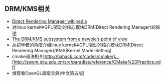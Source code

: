 
## DRM/KMS相关
- [Direct Rendering Manager wikipedia](https://en.wikipedia.org/wiki/Direct_Rendering_Manager)
 - 对linux kernel中GPU驱动的核心模块DRM(Direct Rendering Manager)的综述
- [The DRM/KMS subsystem from a newbie’s point of view](http://events.linuxfoundation.org/sites/events/files/slides/brezillon-drm-kms.pdf)
 - 从初学者的角度介绍linux kernel中GPU驱动的核心模块DRM(Direct Rendering Manager)/KMS(Kernel Mode-Setting)
 - cmake语法相关[http://hahack.com/codes/cmake/]、[http://sewm.pku.edu.cn/src/paradise/reference/CMake%20Practice.pdf]
 - 推荐看OpenGL超级宝典(中文第五版)
